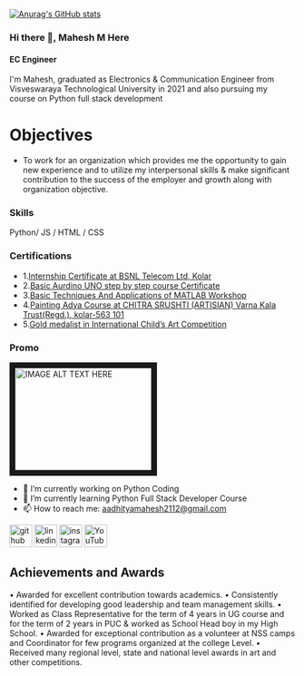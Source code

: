 [![Anurag's GitHub stats](https://github-readme-stats.vercel.app/api?username=Mahesh-M)](https://github.com/anuraghazra/github-readme-stats)
### Hi there 👋, Mahesh M Here
####  EC Engineer
I'm Mahesh, graduated as Electronics & Communication Engineer from Visveswaraya Technological University in 2021 and also pursuing my course on Python full stack development
# Objectives
* To work for an organization which provides me the opportunity to gain new experience and to utilize my interpersonal skills & make significant contribution to the success of the employer and growth along with organization objective.

### Skills
Python/ JS / HTML / CSS

### Certifications
* 1.[Internship Certificate at BSNL Telecom Ltd, Kolar](https://drive.google.com/file/d/1RmgWT6TaNXoIfOJZFMeiSLJjpSy84SUF/view?usp=drivesdk "View Internship Certificate")
* 2.[Basic Aurdino UNO step by step course Certificate ](https://drive.google.com/file/d/1RnmhU-So4saGcEpMu4Y-mckmucCKBXK0/view?usp=drivesdk "View Course Certificate")
* 3.[Basic Techniques And Applications of MATLAB Workshop](https://drive.google.com/file/d/1S-l-6zGLatiRpPA5KuSAMpeuf5A1M3O_/view?usp=drivesdk "View Workshop Certificate")
* 4.[Painting Adya Course at  CHITRA SRUSHTI (ARTISIAN) Varna Kala Trust(Regd.), kolar-563 101](https://drive.google.com/file/d/1S6grBsEOekkCrORbTQkH0kcD7jetnidw/view?usp=drivesdk "View Painting Course Certificate")
* 5.[Gold medalist in International Child’s Art Competition ](https://drive.google.com/file/d/1SCCoBEahP7IQ04am4CpmxGIt8xYzZ0n9/view?usp=drivesdk "View Certificate")


### Promo
<a href="http://www.youtube.com/watch?feature=player_embedded&v=w0DviFEjEHM
" target="_blank"><img src="http://img.youtube.com/vi/w0DviFEjEHM/0.jpg" 
alt="IMAGE ALT TEXT HERE" width="240" height="180" border="10" /></a>


           
- 🔭 I’m currently working on Python Coding 
- 🌱 I’m currently learning Python Full Stack Developer Course 
- 📫 How to reach me: aadhityamahesh2112@gmail.com 


[<img src='https://cdn.jsdelivr.net/npm/simple-icons@3.0.1/icons/github.svg' alt='github' height='40'>](https://github.com/Mahesh-M2112)  [<img src='https://cdn.jsdelivr.net/npm/simple-icons@3.0.1/icons/linkedin.svg' alt='linkedin' height='40'>](https://www.linkedin.com/in/https://www.linkedin.com/in/mahesh-m-300204169/)  [<img src='https://cdn.jsdelivr.net/npm/simple-icons@3.0.1/icons/instagram.svg' alt='instagram' height='40'>](https://www.instagram.com/https://www.instagram.com/it_s__m_e___a_a_d_h_i//)  [<img src='https://cdn.jsdelivr.net/npm/simple-icons@3.0.1/icons/youtube.svg' alt='YouTube' height='40'>](https://www.youtube.com/channel/https://youtube.com/channel/UC43YdL-8JzmyEY1KCw3wv3g)  

## Achievements and Awards
•	 Awarded for excellent contribution towards academics.
•	Consistently identified for developing good leadership and team management skills.
•	Worked as Class Representative for the term of 4 years in UG course and for the term of 2 years in PUC & worked as School Head boy in my High School.
•	Awarded for exceptional contribution as a volunteer at NSS camps and Coordinator for few programs organized at the college Level.
•	Received many regional level, state and national level awards in art and other competitions.

